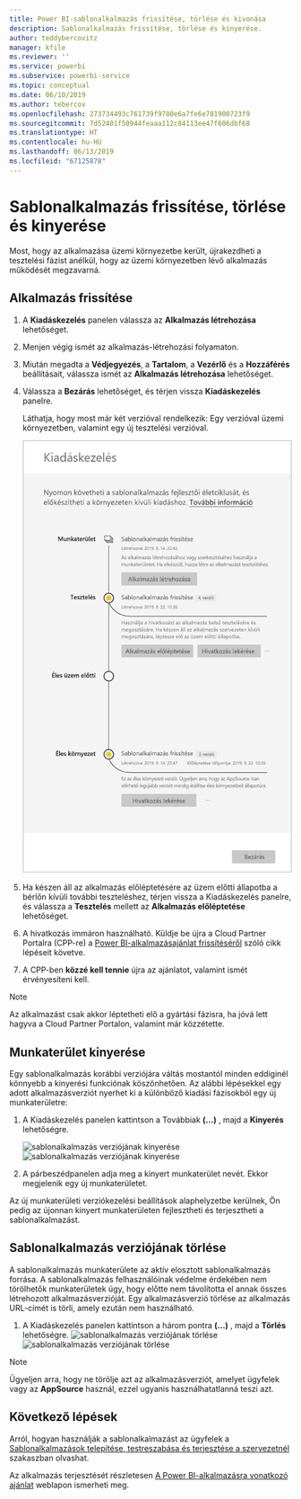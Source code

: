 ```yaml
---
title: Power BI-sablonalkalmazás frissítése, törlése és kivonása
description: Sablonalkalmazás frissítése, törlése és kinyerése.
author: teddybercovitz
manager: kfile
ms.reviewer: ''
ms.service: powerbi
ms.subservice: powerbi-service
ms.topic: conceptual
ms.date: 06/10/2019
ms.author: tebercov
ms.openlocfilehash: 273734493c761739f9780e6a7fe6e781900723f9
ms.sourcegitcommit: 7d52401f50944feaaa112c84113ee47f606dbf68
ms.translationtype: HT
ms.contentlocale: hu-HU
ms.lasthandoff: 06/13/2019
ms.locfileid: "67125878"
---
```

# <a name="update-delete-and-extract-template-app"></a>Sablonalkalmazás frissítése, törlése és kinyerése

Most, hogy az alkalmazása üzemi környezetbe került, újrakezdheti a tesztelési fázist anélkül, hogy az üzemi környezetben lévő alkalmazás működését megzavarná.
## <a name="update-your-app"></a>Alkalmazás frissítése


1. A **Kiadáskezelés** panelen válassza az **Alkalmazás létrehozása** lehetőséget.
2. Menjen végig ismét az alkalmazás-létrehozási folyamaton.
3. Miután megadta a **Védjegyezés**, a **Tartalom**, a **Vezérlő** és a **Hozzáférés** beállításait, válassza ismét az **Alkalmazás létrehozása** lehetőséget.
4. Válassza a **Bezárás** lehetőséget, és térjen vissza **Kiadáskezelés** panelre.

   Láthatja, hogy most már két verzióval rendelkezik: Egy verzióval üzemi környezetben, valamint egy új tesztelési verzióval.

    ![A sablonalkalmazás két verziója](media/service-template-apps-update-extract-delete/power-bi-template-app-update.png)

5. Ha készen áll az alkalmazás előléptetésére az üzem előtti állapotba a bérlőn kívüli további teszteléshez, térjen vissza a Kiadáskezelés panelre, és válassza a **Tesztelés** mellett az **Alkalmazás előléptetése** lehetőséget.
6. A hivatkozás immáron használható. Küldje be újra a Cloud Partner Portalra (CPP-re) a [Power BI-alkalmazásajánlat frissítéséről](https://docs.microsoft.com/azure/marketplace/cloud-partner-portal/power-bi/cpp-update-existing-offer) szóló cikk lépéseit követve.
7. A CPP-ben **közzé kell tennie** újra az ajánlatot, valamint ismét érvényesíteni kell.

>[!NOTE]
>Az alkalmazást csak akkor léptetheti elő a gyártási fázisra, ha jóvá lett hagyva a Cloud Partner Portalon, valamint már közzétette.

## <a name="extract-workspace"></a>Munkaterület kinyerése
Egy sablonalkalmazás korábbi verziójára váltás mostantól minden eddiginél könnyebb a kinyerési funkciónak köszönhetően. Az alábbi lépésekkel egy adott alkalmazásverziót nyerhet ki a különböző kiadási fázisokból egy új munkaterületre:

1. A Kiadáskezelés panelen kattintson a Továbbiak **(...)** , majd a **Kinyerés** lehetőségre.

    ![sablonalkalmazás verziójának kinyerése](media/service-template-apps-update-extract-delete/power-bi-template-app-extract.png) ![sablonalkalmazás verziójának kinyerése](media/service-template-apps-update-extract-delete/power-bi-template-app-extract-dialog.png)
2. A párbeszédpanelen adja meg a kinyert munkaterület nevét. Ekkor megjelenik egy új munkaterületet.

Az új munkaterületi verziókezelési beállítások alaphelyzetbe kerülnek, Ön pedig az újonnan kinyert munkaterületen fejlesztheti és terjesztheti a sablonalkalmazást.

## <a name="delete-template-app-version"></a>Sablonalkalmazás verziójának törlése
A sablonalkalmazás munkaterülete az aktív elosztott sablonalkalmazás forrása. A sablonalkalmazás felhasználóinak védelme érdekében nem törölhetők munkaterületek úgy, hogy előtte nem távolította el annak összes létrehozott alkalmazásverzióját.
Egy alkalmazásverzió törlése az alkalmazás URL-címét is törli, amely ezután nem használható.

1. A Kiadáskezelés panelen kattintson a három pontra **(...)** , majd a **Törlés** lehetőségre.
 ![sablonalkalmazás verziójának törlése](media/service-template-apps-update-extract-delete/power-bi-template-app-delete.png)
  ![sablonalkalmazás verziójának törlése](media/service-template-apps-update-extract-delete/power-bi-template-app-delete-dialog.png)

>[!NOTE]
>Ügyeljen arra, hogy ne törölje azt az alkalmazásverziót, amelyet ügyfelek vagy az **AppSource** használ, ezzel ugyanis használhatatlanná teszi azt.

## <a name="next-steps"></a>Következő lépések

Arról, hogyan használják a sablonalkalmazást az ügyfelek a [Sablonalkalmazások telepítése, testreszabása és terjesztése a szervezetnél](service-template-apps-install-distribute.md) szakaszban olvashat.

Az alkalmazás terjesztését részletesen [A Power BI-alkalmazásra vonatkozó ajánlat](https://docs.microsoft.com/azure/marketplace/cloud-partner-portal/power-bi/cpp-power-bi-offer) weblapon ismerheti meg.
